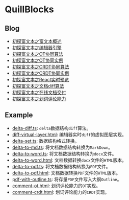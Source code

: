 # QuillBlocks

## Blog

* [初探富文本之富文本概述](https://github.com/WindrunnerMax/EveryDay/blob/master/Plugin/初探富文本之富文本概述.md)
* [初探富文本之编辑器引擎](https://github.com/WindrunnerMax/EveryDay/blob/master/Plugin/初探富文本之编辑器引擎.md)
* [初探富文本之OT协同算法](https://github.com/WindrunnerMax/EveryDay/blob/master/Plugin/初探富文本之OT协同算法.md)
* [初探富文本之OT协同实例](https://github.com/WindrunnerMax/EveryDay/blob/master/Plugin/初探富文本之OT协同实例.md)
* [初探富文本之CRDT协同算法](https://github.com/WindrunnerMax/EveryDay/blob/master/Plugin/初探富文本之CRDT协同算法.md)
* [初探富文本之CRDT协同实例](https://github.com/WindrunnerMax/EveryDay/blob/master/Plugin/初探富文本之CRDT协同实例.md) 
* [初探富文本之React实时预览](https://github.com/WindrunnerMax/EveryDay/blob/master/Plugin/初探富文本之React实时预览.md) 
* [初探富文本之文档diff算法](https://github.com/WindrunnerMax/EveryDay/blob/master/Plugin/初探富文本之文档diff算法.md)  
* [初探富文本之在线文档交付](https://github.com/WindrunnerMax/EveryDay/blob/master/Plugin/初探富文本之在线文档交付.md)   
* [初探富文本之划词评论能力](https://github.com/WindrunnerMax/EveryDay/blob/master/Plugin/初探富文本之划词评论能力.md)   

## Example

* [delta-diff.ts](https://github.com/WindrunnerMax/webpack-simple-environment/tree/master/packages/quill-delta-diff): `delta`数据结构`diff`算法。 
* [diff-virtual-layer.html](./examples/diff-virtual-layer.html): 编辑器实时`diff`的虚拟图层实现。
* [delta-set.ts](./examples/delta-set.ts): 数据结构格式转换。
* [delta-to-md.ts](./examples/delta-to-md.ts): 将文档数据结构转换为`MarkDown`。
* [delta-to-word.ts](./examples/delta-to-word.ts): 将文档数据结构转换为`docx`文件。
* [delta-to-word.html](./examples/delta-to-word.html): 文档数据转换`docx`文件的`HTML`版本。
* [delta-to-pdf.ts](./examples/delta-to-pdf.ts): 将文档数据结构转换为`PDF`文件。
* [delta-to-pdf.html](./examples/delta-to-pdf.html): 文档数据转换`PDF`文件的`HTML`版本。
* [pdf-with-outline.ts](./examples/pdf-with-outline.ts): 将存量`PDF`文件写入大纲`Outline`。
* [comment-ot.html](./examples/comment-ot.html): 划词评论能力的`OT`实现。
* [comment-crdt.html](https://github.com/WindrunnerMax/webpack-simple-environment/tree/master/packages/quill-crdt-comment): 划词评论能力的`CRDT`实现。
